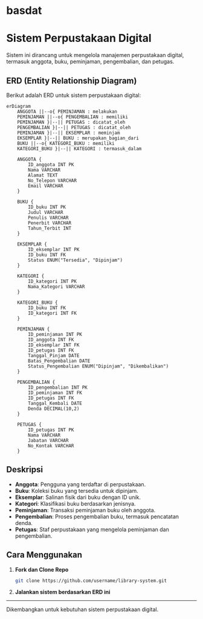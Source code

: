 # basdat

# Sistem Perpustakaan Digital

Sistem ini dirancang untuk mengelola manajemen perpustakaan digital, termasuk anggota, buku, peminjaman, pengembalian, dan petugas.

## ERD (Entity Relationship Diagram)

Berikut adalah ERD untuk sistem perpustakaan digital:

```mermaid
erDiagram
    ANGGOTA ||--o{ PEMINJAMAN : melakukan
    PEMINJAMAN ||--o{ PENGEMBALIAN : memiliki
    PEMINJAMAN }|--|| PETUGAS : dicatat_oleh
    PENGEMBALIAN }|--|| PETUGAS : dicatat_oleh
    PEMINJAMAN }|--|| EKSEMPLAR : meminjam
    EKSEMPLAR }|--|| BUKU : merupakan_bagian_dari
    BUKU ||--o{ KATEGORI_BUKU : memiliki
    KATEGORI_BUKU }|--|| KATEGORI : termasuk_dalam

    ANGGOTA {
        ID_anggota INT PK
        Nama VARCHAR
        Alamat TEXT
        No_Telepon VARCHAR
        Email VARCHAR
    }
    
    BUKU {
        ID_buku INT PK
        Judul VARCHAR
        Penulis VARCHAR
        Penerbit VARCHAR
        Tahun_Terbit INT
    }
    
    EKSEMPLAR {
        ID_eksemplar INT PK
        ID_buku INT FK
        Status ENUM("Tersedia", "Dipinjam")
    }
    
    KATEGORI {
        ID_kategori INT PK
        Nama_Kategori VARCHAR
    }
    
    KATEGORI_BUKU {
        ID_buku INT FK
        ID_kategori INT FK
    }
    
    PEMINJAMAN {
        ID_peminjaman INT PK
        ID_anggota INT FK
        ID_eksemplar INT FK
        ID_petugas INT FK
        Tanggal_Pinjam DATE
        Batas_Pengembalian DATE
        Status_Pengembalian ENUM("Dipinjam", "Dikembalikan")
    }
    
    PENGEMBALIAN {
        ID_pengembalian INT PK
        ID_peminjaman INT FK
        ID_petugas INT FK
        Tanggal_Kembali DATE
        Denda DECIMAL(10,2)
    }
    
    PETUGAS {
        ID_petugas INT PK
        Nama VARCHAR
        Jabatan VARCHAR
        No_Kontak VARCHAR
    }
```

## Deskripsi
- **Anggota**: Pengguna yang terdaftar di perpustakaan.
- **Buku**: Koleksi buku yang tersedia untuk dipinjam.
- **Eksemplar**: Salinan fisik dari buku dengan ID unik.
- **Kategori**: Klasifikasi buku berdasarkan jenisnya.
- **Peminjaman**: Transaksi peminjaman buku oleh anggota.
- **Pengembalian**: Proses pengembalian buku, termasuk pencatatan denda.
- **Petugas**: Staf perpustakaan yang mengelola peminjaman dan pengembalian.

## Cara Menggunakan
1. **Fork dan Clone Repo**
   ```sh
   git clone https://github.com/username/library-system.git
   ```
2. **Jalankan sistem berdasarkan ERD ini**

---
Dikembangkan untuk kebutuhan sistem perpustakaan digital.
